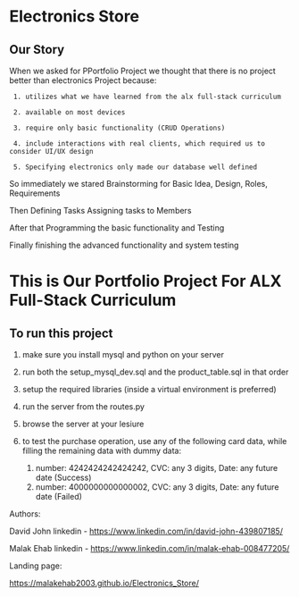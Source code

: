 # Electronics Store

## Our Story
  When we asked for PPortfolio Project we thought that there is no project better than electronics Project because:
  
     1. utilizes what we have learned from the alx full-stack curriculum
     
     2. available on most devices
     
     3. require only basic functionality (CRUD Operations)
     
     4. include interactions with real clients, which required us to consider UI/UX design
     
     5. Specifying electronics only made our database well defined
     
  So immediately we stared Brainstorming for Basic Idea, Design, Roles, Requirements
  
  Then Defining Tasks Assigning tasks to Members 
  
  After that Programming the basic functionality and Testing
  
  Finally finishing the advanced functionality and system testing

# This is Our Portfolio Project For ALX Full-Stack Curriculum

## To run this project

1. make sure you install mysql and python on your server

2. run both the setup_mysql_dev.sql and the product_table.sql in that order

3. setup the required libraries (inside a virtual environment is preferred)

4. run the server from the routes.py

5. browse the server at your lesiure

6. to test the purchase operation, use any of the following card data, while filling the remaining data with dummy data:

   1. number: 4242424242424242, CVC: any 3 digits, Date: any future date (Success)
   2. number: 4000000000000002, CVC: any 3 digits, Date: any future date (Failed)
  
Authors:

  David John linkedin - https://www.linkedin.com/in/david-john-439807185/
  
  Malak Ehab linkedin - https://www.linkedin.com/in/malak-ehab-008477205/

Landing page:

  https://malakehab2003.github.io/Electronics_Store/


